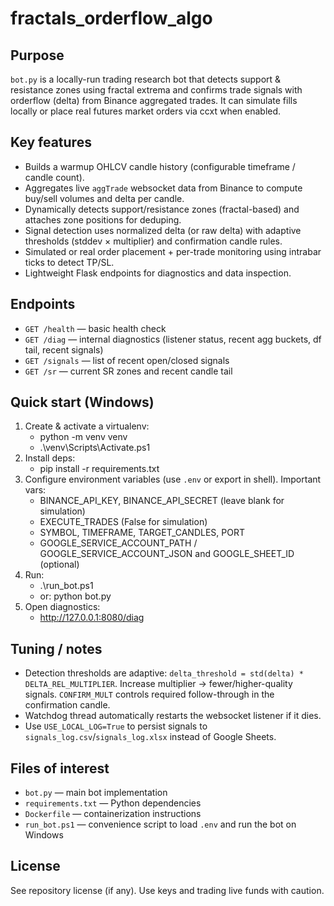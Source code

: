 # fractals_orderflow_algo

## Purpose
`bot.py` is a locally-run trading research bot that detects support & resistance zones using fractal extrema and confirms trade signals with orderflow (delta) from Binance aggregated trades. It can simulate fills locally or place real futures market orders via ccxt when enabled.

## Key features
- Builds a warmup OHLCV candle history (configurable timeframe / candle count).
- Aggregates live `aggTrade` websocket data from Binance to compute buy/sell volumes and delta per candle.
- Dynamically detects support/resistance zones (fractal-based) and attaches zone positions for deduping.
- Signal detection uses normalized delta (or raw delta) with adaptive thresholds (stddev × multiplier) and confirmation candle rules.
- Simulated or real order placement + per-trade monitoring using intrabar ticks to detect TP/SL.
- Lightweight Flask endpoints for diagnostics and data inspection.

## Endpoints
- `GET /health` — basic health check
- `GET /diag` — internal diagnostics (listener status, recent agg buckets, df tail, recent signals)
- `GET /signals` — list of recent open/closed signals
- `GET /sr` — current SR zones and recent candle tail

## Quick start (Windows)
1. Create & activate a virtualenv:
   - python -m venv venv
   - .\venv\Scripts\Activate.ps1
2. Install deps:
   - pip install -r requirements.txt
3. Configure environment variables (use `.env` or export in shell). Important vars:
   - BINANCE_API_KEY, BINANCE_API_SECRET (leave blank for simulation)
   - EXECUTE_TRADES (False for simulation)
   - SYMBOL, TIMEFRAME, TARGET_CANDLES, PORT
   - GOOGLE_SERVICE_ACCOUNT_PATH / GOOGLE_SERVICE_ACCOUNT_JSON and GOOGLE_SHEET_ID (optional)
4. Run:
   - .\run_bot.ps1
   - or: python bot.py
5. Open diagnostics:
   - http://127.0.0.1:8080/diag

## Tuning / notes
- Detection thresholds are adaptive: `delta_threshold = std(delta) * DELTA_REL_MULTIPLIER`. Increase multiplier → fewer/higher-quality signals. `CONFIRM_MULT` controls required follow-through in the confirmation candle.
- Watchdog thread automatically restarts the websocket listener if it dies.
- Use `USE_LOCAL_LOG=True` to persist signals to `signals_log.csv`/`signals_log.xlsx` instead of Google Sheets.

## Files of interest
- `bot.py` — main bot implementation
- `requirements.txt` — Python dependencies
- `Dockerfile` — containerization instructions
- `run_bot.ps1` — convenience script to load `.env` and run the bot on Windows

## License
See repository license (if any). Use keys and trading live funds with caution.
